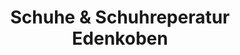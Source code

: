 ---
title: "Schuhe & Schuhreperatur Edenkoben"
url: /edenkoben/schuhe-und-schuhreperatur-edenkoben/
shop: Schuhe
---